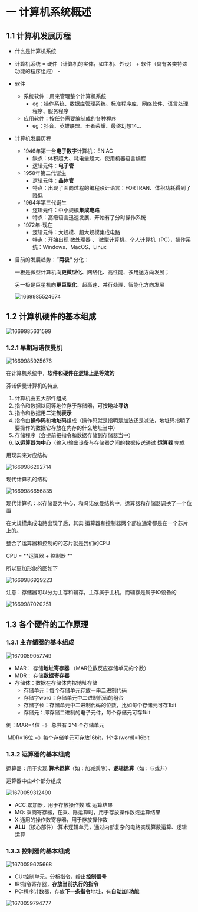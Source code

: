# 一 计算机系统概述

 ## 1.1 计算机发展历程

- 什么是计算机系统
  
- 计算机系统 = 硬件（计算机的实体，如主机、外设） + 软件（具有各类特殊功能的程序组成） - 
  
- 软件
  - 系统软件：用来管理整个计算机系统
    - eg：操作系统、数据库管理系统、标准程序库、网络软件、语言处理程序、服务程序
  - 应用软件：按任务需要编制成的各种程序
    - eg：抖音、英雄联盟、王者荣耀、最终幻想14...

- 计算机发展历程
  - 1946年第一台**电子数字**计算机：ENIAC
    - 缺点：体积超大、耗电量超大、使用机器语言编程
    - 逻辑元件：**电子管**
  - 1958年第二代诞生
    - 逻辑元件：**晶体管**
    - 特点：出现了面向过程的编程设计语言：FORTRAN、体积功耗得到了降低
  - 1964年第三代诞生
    - 逻辑元件：中小规模**集成电路**
    - 特点：高级语言迅速发展、开始有了分时操作系统
  - 1972年-现在
    - 逻辑元件：大规模、超大规模集成电路
    - 特点：开始出现 微处理器 、 微型计算机、个人计算机（PC），操作系统：Windows、MacOS、Linux

- 目前的发展趋势：**”两极“** 分化：

  一极是微型计算机向**更微型化**、网络化、高性能、多用途方向发展；

  另一极是巨星机向**更巨型化**、超高速、并行处理、智能化方向发展

  ![1669985524674](static/my/img/blog/1669985524674.png)

## 1.2 计算机硬件的基本组成



![1669985631599](static/my/img/blog/1669985631599.png)



### 1.2.1 早期冯诺依曼机

![1669985925676](static/my/img/blog/1669985925676.png)

在计算机系统中，**软件和硬件在逻辑上是等效的**

芬诺伊曼计算机的特点

1. 计算机由五大部件组成
2. 指令和数据以同等地位存于存储器，可按**地址寻访**
3. 指令和数据用**二进制表示**
4. 指令由**操作码**和**地址码**组成（操作码就是指明是加法还是减法，地址码指明了要操作的数据它存放在内存的什么地址当中）
5. 存储程序（会提前把指令和数据存储到存储器当中）
6. **以运算器为中心**（输入/输出设备与存储器之间的数据传送通过 **运算器** 完成

用现实来对应结构

![1669986292714](static/my/img/blog/1669986292714.png)

现代计算机的结构

![1669986656835](static/my/img/blog/1669986656835.png)

现代计算机：以存储器为中心，和冯诺依曼结构中，运算器和存储器调换了一个位置

在大规模集成电路出现了后，其实 运算器和控制器两个部位通常都是在一个芯片上的。

整合了运算器和控制的的芯片就是我们的CPU

CPU = **运算器 + 控制器 **

所以更加形象的图如下

![1669986929223](static/my/img/blog/1669986929223.png)

注意：存储器可以分为主存和辅存，主存属于主机，而辅存是属于IO设备的

![1669987020251](static/my/img/blog/1669987020251.png)





## 1.3 各个硬件的工作原理

### 1.3.1 主存储器的基本组成

![1670059057749](static/my/img/blog/1670059057749.png)



- MAR： 存储**地址寄存器**    （MAR位数反应存储单元的个数）
- MDR： 存储**数据寄存器** 
- 存储体：数据在存储体内按地址存储
  - 存储单元：每个存储单元存放一串二进制代码
  - 存储字word：存储单元中二进制代码的组合
  - 存储字长：存储单元中二进制代码的位数，比如每个存储元可存1bit
  - 存储元：即存储二进制的电子元件，每个存储元可存1bit



例：MAR=4位  =》 总共有 2^4 个存储单元

​	    MDR=16位 =》每个存储单元可存放16bit，1个字(word)=16bit

### 1.3.2 运算器的基本组成

运算器：用于实现 **算术运算**（如：加减乘除）、**逻辑运算**（如：与或非）

运算器中由4个部分组成

![1670059312490](static/my/img/blog/1670059312490.png)

- ACC:累加器，用于存放操作数 或 运算结果
- MQ: 乘商寄存器，在乘、除运算时，用于存放操作数或运算结果
- X:通用的操作数寄存器，用于存放操作数
- **ALU**（核心部件）:算术逻辑单元，通过内部复杂的电路实现算数运算、逻辑运算

### 1.3.3 控制器的基本组成

![1670059625668](static/my/img/blog/1670059625668.png)

- CU:控制单元，分析指令，给出**控制信号**
- IR:指令寄存器，**存放当前执行的指令**
- PC:程序计数器，存放**下一条指令**地址，有**自动加1功能**

![1670059794777](static/my/img/blog/1670059794777.png)











































